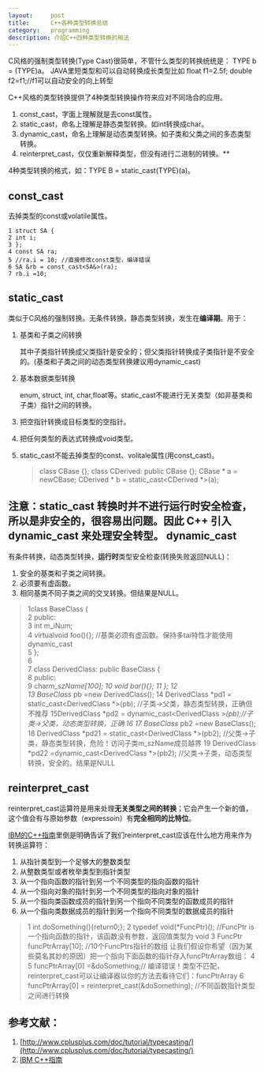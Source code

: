 ```yaml
---
layout:     post
title:      C++各种类型转换总结
category:   programming 
description: 介绍C++四种类型转换的用法
---
```



C风格的强制类型转换(Type Cast)很简单，不管什么类型的转换统统是：
TYPE b = (TYPE)a。
JAVA里短类型和可以自动转换成长类型比如
float f1=2.5f;
double f2=f1;//f1可以自动安全的向上转型

C++风格的类型转换提供了4种类型转换操作符来应对不同场合的应用。

 1. const_cast，字面上理解就是去const属性。
 2. static_cast，命名上理解是静态类型转换。如int转换成char。
 3. dynamic_cast，命名上理解是动态类型转换。如子类和父类之间的多态类型转换。
 4. reinterpret_cast，仅仅重新解释类型，但没有进行二进制的转换。**

4种类型转换的格式，如：TYPE B = static_cast(TYPE)(a)。

const_cast
----------

去掉类型的const或volatile属性。


    1 struct SA {
    2 int i;
    3 };
    4 const SA ra;
    5 //ra.i = 10; //直接修改const类型，编译错误
    6 SA &rb = const_cast<SA&>(ra);
    7 rb.i =10;

static_cast
-----------

类似于C风格的强制转换。无条件转换，静态类型转换，发生在**编译期**。用于：

 1. 基类和子类之间转换
    
    其中子类指针转换成父类指针是安全的；但父类指针转换成子类指针是不安全的。(基类和子类之间的动态类型转换建议用dynamic_cast)
 2. 基本数据类型转换
    
    enum, struct, int, char,float等。static_cast不能进行无关类型（如非基类和子类）指针之间的转换。
 3. 把空指针转换成目标类型的空指针。
 
 4. 把任何类型的表达式转换成void类型。
 
 5. static_cast不能去掉类型的const、volitale属性(用const_cast)。

  

 

    > class CBase {};
    class CDerived: public CBase {};
    CBase * a = newCBase;
    CDerived * b = static_cast<CDerived *>(a);

注意：static_cast 转换时并不进行运行时安全检查，所以是非安全的，很容易出问题。因此 C++ 引入 dynamic_cast 来处理安全转型。
dynamic_cast
------------

有条件转换，动态类型转换，**运行时**类型安全检查(转换失败返回NULL)：

 1. 安全的基类和子类之间转换。
 2. 必须要有虚函数。
 3. 相同基类不同子类之间的交叉转换。但结果是NULL。


    

>  1class BaseClass {  
2 public:  
3 int m_iNum;  
4 virtualvoid foo(){};
> //基类必须有虚函数。保持多tai特性才能使用dynamic_cast  
5 };  
6   
7 class DerivedClass:
>public BaseClass {  
8 public:  
9 char*m_szName[100]; 
10 void bar(){};
11 }; 
12  
13 BaseClass* pb =new DerivedClass(); 
14 DerivedClass *pd1 =
>static_cast<DerivedClass *>(pb); //子类->父类，静态类型转换，正确但不推荐 
15DerivedClass *pd2 = dynamic_cast<DerivedClass *>(pb);//子类->父类，动态类型转换，正确 
16 
17 BaseClass* pb2 =new BaseClass(); 
18 DerivedClass *pd21 = static_cast<DerivedClass *>(pb2);
//父类->子类，静态类型转换，危险！访问子类m_szName成员越界 
19 DerivedClass *pd22 =dynamic_cast<DerivedClass *>(pb2); //父类->子类，动态类型转换，安全的。结果是NULL

reinterpret_cast
----------------

reinterpret_cast运算符是用来处理**无关类型之间的转换**；它会产生一个新的值，这个值会有与原始参数（expressoin）有**完全相同的比特位**。

[IBM的C++指南][1]里倒是明确告诉了我们reinterpret_cast应该在什么地方用来作为转换运算符：

 1. 从指针类型到一个足够大的整数类型
 2. 从整数类型或者枚举类型到指针类型
 3. 从一个指向函数的指针到另一个不同类型的指向函数的指针
 4. 从一个指向对象的指针到另一个不同类型的指向对象的指针
 5. 从一个指向类函数成员的指针到另一个指向不同类型的函数成员的指针
 6. 从一个指向类数据成员的指针到另一个指向不同类型的数据成员的指针

  

>   1 int doSomething(){return0;};
>     2 typedef void(*FuncPtr)(); //FuncPtr is 一个指向函数的指针，该函数没有参数，返回值类型为 void
>     3 FuncPtr funcPtrArray[10]; //10个FuncPtrs指针的数组 让我们假设你希望（因为某些莫名其妙的原因）把一个指向下面函数的指针存入funcPtrArray数组：
>     4 
>     5 funcPtrArray[0] =&doSomething;// 编译错误！类型不匹配，reinterpret_cast可以让编译器以你的方法去看待它们：funcPtrArray
>     6 funcPtrArray[0] = reinterpret_cast<FuncPtr>(&doSomething); //不同函数指针类型之间进行转换

    
 

参考文献：
-----

 1. [http://www.cplusplus.com/doc/tutorial/typecasting/](http://www.cplusplus.com/doc/tutorial/typecasting/)
 2. [IBM C++指南](http://publib.boulder.ibm.com/infocenter/compbgpl/v9v111/index.jsp?topic=/com.ibm.xlcpp9.bg.doc/language_ref/keyword_reinterpret_cast.htm)
 

  [1]: http://publib.boulder.ibm.com/infocenter/compbgpl/v9v111/index.jsp?topic=/com.ibm.xlcpp9.bg.doc/language_ref/keyword_reinterpret_cast.htm

